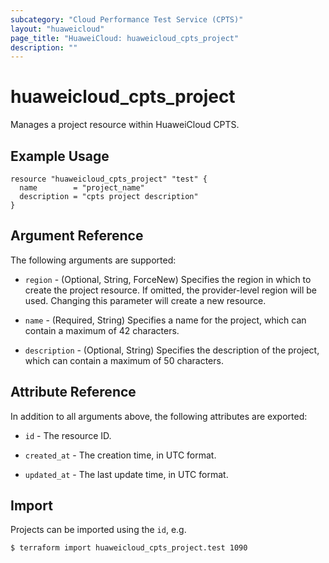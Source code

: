 ```yaml
---
subcategory: "Cloud Performance Test Service (CPTS)"
layout: "huaweicloud"
page_title: "HuaweiCloud: huaweicloud_cpts_project"
description: ""
---
```


# huaweicloud_cpts_project

Manages a project resource within HuaweiCloud CPTS.

## Example Usage

```hcl
resource "huaweicloud_cpts_project" "test" {
  name        = "project_name"
  description = "cpts project description"
}
```

## Argument Reference

The following arguments are supported:

* `region` - (Optional, String, ForceNew) Specifies the region in which to create the project resource. If omitted, the
  provider-level region will be used. Changing this parameter will create a new resource.

* `name` - (Required, String) Specifies a name for the project, which can contain a maximum of 42 characters.

* `description` - (Optional, String) Specifies the description of the project, which can contain a maximum of
 50 characters.

## Attribute Reference

In addition to all arguments above, the following attributes are exported:

* `id` - The resource ID.

* `created_at` - The creation time, in UTC format.

* `updated_at` - The last update time, in UTC format.

## Import

Projects can be imported using the `id`, e.g.

```
$ terraform import huaweicloud_cpts_project.test 1090
```
